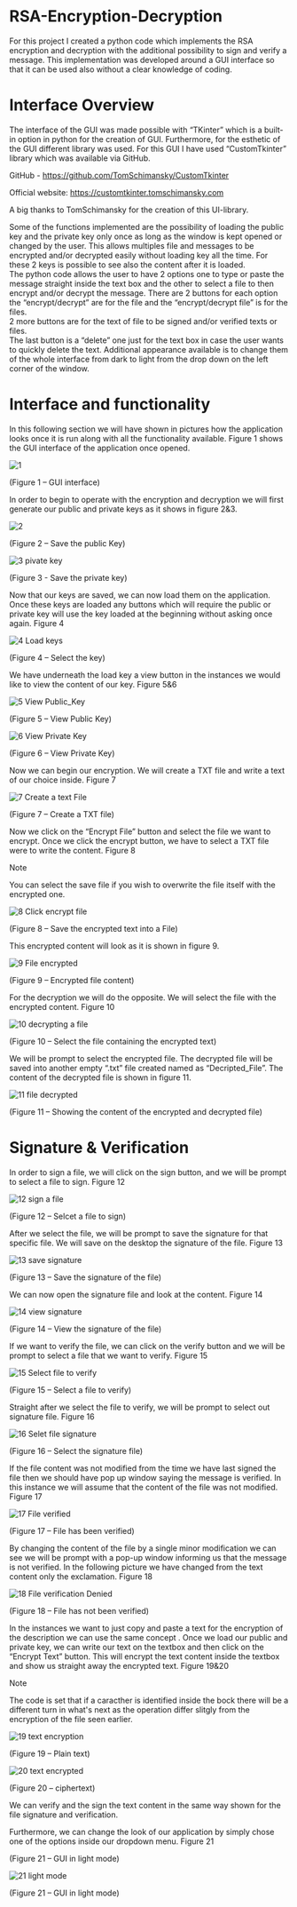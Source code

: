 # RSA-Encryption-Decryption
For this project I created a python code which implements the RSA encryption and decryption with the additional possibility to sign and verify a message. This implementation was developed around a GUI interface so that it can be used also without a clear knowledge of coding.


# Interface Overview
The interface of the GUI was made possible with “TKinter” which is a built-in option in python for the creation of GUI. Furthermore, for the esthetic of the GUI different library was used. For this GUI I have used “CustomTkinter” library which was available via GitHub. 

GitHub - https://github.com/TomSchimansky/CustomTkinter

Official website: https://customtkinter.tomschimansky.com

A big thanks to TomSchimansky for the creation of this UI-library.

Some of the functions implemented are the possibility of loading the public key and the private key only once as long as the window is kept opened or changed by the user. This allows multiples file and messages to be encrypted and/or decrypted easily without loading key all the time. For these 2 keys is possible to see also the content after it is loaded.  
The python code allows the user to have 2 options one to type or paste the message straight inside the text box and the other to select a file to then encrypt and/or decrypt the message. There are 2 buttons for each option the “encrypt/decrypt” are for the file and the “encrypt/decrypt file” is for the files.  
2 more buttons are for the text of file to be signed and/or verified texts or files.  
The last button is a “delete” one just for the text box in case the user wants to quickly delete the text. 
Additional appearance available is to change them of the whole interface from dark to light from the drop down on the left corner of the window. 

# Interface and functionality
In this following section we will have shown in pictures how the application looks once it is run along with all the functionality available. Figure 1 shows the GUI interface of the application once opened. 

![1](https://github.com/DoronzoNicholas/RSA-Encryption-Decryption/assets/123806307/c19c4e3f-6544-4dc9-8279-8463bab01f12)


(Figure 1 – GUI interface)


In order to begin to operate with the encryption and decryption we will first generate our public and private keys as it shows in figure 2&3.


![2](https://github.com/DoronzoNicholas/RSA-Encryption-Description/assets/123806307/27e40cde-1786-4823-9d63-6b2a2f4a100f)

(Figure 2 – Save the public Key)

      

  ![3 pivate key](https://github.com/DoronzoNicholas/RSA-Encryption-Description/assets/123806307/23866d39-18c0-48fc-9095-aa707986286f)
                    
(Figure 3 - Save the private key)

Now that our keys are saved, we can now load them on the application. Once these keys are loaded any buttons which will require the public or private key will use the key loaded at the beginning without asking once again. Figure 4


![4 Load keys](https://github.com/DoronzoNicholas/RSA-Encryption-Description/assets/123806307/d8fce053-e5c4-4ff7-8981-dcdbac0ad38e)

(Figure 4 – Select the key)

We have underneath the load key a view button in the instances we would like to view the 
content of our key. Figure 5&6

![5 View Public_Key](https://github.com/DoronzoNicholas/RSA-Encryption-Description/assets/123806307/61e04935-c591-4ad2-9b6e-92250f54a888)

(Figure 5 – View Public Key)


![6 View Private Key](https://github.com/DoronzoNicholas/RSA-Encryption-Description/assets/123806307/86fc29a4-5cd7-41c4-9a04-dca80bafe27c)


(Figure 6 – View Private Key)

Now we can begin our encryption. We will create a TXT file and write a text of our choice inside. Figure 7


![7 Create a text File](https://github.com/DoronzoNicholas/RSA-Encryption-Description/assets/123806307/60fe3d4f-3974-4916-b945-bfa816fa3ee2)

(Figure 7 – Create a TXT file)

Now we click on the “Encrypt File” button and select the file we want to encrypt. Once we click the encrypt button, we have to select a TXT file were to write the content. Figure 8

> [!NOTE] 
> You can select the save file if you wish to overwrite the file itself with the encrypted one.

![8 Click encrypt file](https://github.com/DoronzoNicholas/RSA-Encryption-Description/assets/123806307/fa81eb86-9610-48fc-92a6-724f9b57174a)

(Figure 8 – Save the encrypted text into a File)

This encrypted content will look as it is shown in figure 9.

![9 File encrypted](https://github.com/DoronzoNicholas/RSA-Encryption-Description/assets/123806307/6010de43-51e3-416e-81d2-8ffe03089449)

(Figure 9 – Encrypted file content)

For the decryption we will do the opposite. We will select the file with the encrypted content. Figure 10


![10 decrypting a file](https://github.com/DoronzoNicholas/RSA-Encryption-Description/assets/123806307/7dc5bab0-a052-4052-8c4f-2ae3fa2c99d9)

(Figure 10 – Select the file containing the encrypted text)

We will be prompt to select the encrypted file. The decrypted file will be saved into another empty “.txt” file created named as “Decripted_File”.  The content of the decrypted file is shown in figure 11.


![11 file decrypted](https://github.com/DoronzoNicholas/RSA-Encryption-Description/assets/123806307/8f3b7315-e397-4333-89fd-c2aca248fdab)

(Figure 11 – Showing the content of the encrypted and decrypted file)

# Signature & Verification

In order to sign a file, we will click on the sign button, and we will be prompt to select a file to sign. Figure 12

![12 sign a file](https://github.com/DoronzoNicholas/RSA-Encryption-Description/assets/123806307/661ac53e-66fe-497a-bee6-5120df4f4c3a)

(Figure 12 – Selcet a file to sign)

After we select the file, we will be prompt to save the signature for that specific file. We will save on the desktop the signature of the file. Figure 13


![13 save signature](https://github.com/DoronzoNicholas/RSA-Encryption-Description/assets/123806307/6311544b-261c-4974-a47c-c70ef1b8ff98)

(Figure 13 – Save the signature of the file)

We can now open the signature file and look at the content. Figure 14

![14 view signature](https://github.com/DoronzoNicholas/RSA-Encryption-Description/assets/123806307/623f0030-4057-43e1-abd2-83f4ca3dd443)

(Figure 14 – View the signature of the file)

If we want to verify the file, we can click on the verify button and we will be prompt to select a file that we want to verify. Figure 15 

![15 Select file to verify](https://github.com/DoronzoNicholas/RSA-Encryption-Description/assets/123806307/2bd91c61-61ef-4205-9bb3-432f056b77bd)

(Figure 15 – Select a file to verify)

Straight after we select the file to verify, we will be prompt to select out signature file.
Figure 16

![16 Selet file signature](https://github.com/DoronzoNicholas/RSA-Encryption-Description/assets/123806307/c68b2bd1-e9e1-4d8f-803e-adcfb058d7e5)

(Figure 16 – Select the signature file)


If the file content was not modified from the time we have last signed the file then we should have pop up window saying the message is verified. In this instance we will assume that the content of the file was not modified. Figure 17

![17 File verified](https://github.com/DoronzoNicholas/RSA-Encryption-Description/assets/123806307/164733b1-19d3-4f39-bdde-18c611c29a53)

(Figure 17 – File has been verified)


By changing the content of the file by a single minor modification we can see we will be prompt with a pop-up window informing us that the message is not verified. In the following picture we have changed from the text content only the exclamation. Figure 18

![18 File verification Denied](https://github.com/DoronzoNicholas/RSA-Encryption-Description/assets/123806307/b403754d-6adc-4d65-9fba-d0786d441a8d)

(Figure 18 – File has not been verified)

In the instances we want to just copy and paste a text for the encryption of the description we can use the same concept . Once we load our public and private key, we can write our text on the textbox and then click on the “Encrypt Text” button. This will encrypt the text content inside the textbox and show us straight away the encrypted text. Figure 19&20

> [!NOTE] 
> The code is set that if a caracther is identified inside the bock there will be a different turn in what's next as the operation differ slitgly from the encryption of the file seen earlier. 


![19 text encryption](https://github.com/DoronzoNicholas/RSA-Encryption-Description/assets/123806307/7ec9ffef-240d-47f7-a8cd-b0b22eec573c)

(Figure 19 – Plain text)                                                     


![20 text encrypted](https://github.com/DoronzoNicholas/RSA-Encryption-Description/assets/123806307/572de6dc-bfaa-414c-bbf6-012c0326545b)

(Figure 20 – ciphertext)

We can verify and the sign the text content in the same way shown for the file signature and verification. 


Furthermore, we can change the look of our application by simply chose one of the options inside our dropdown menu. Figure 21 

(Figure 21 – GUI in light mode)


![21 light mode](https://github.com/DoronzoNicholas/RSA-Encryption-Description/assets/123806307/9db97dbf-7c3b-422b-b1e9-d46731e5ac5d)

(Figure 21 – GUI in light mode)



























































